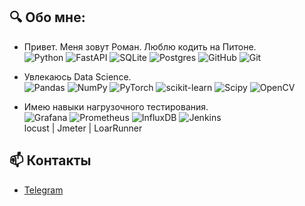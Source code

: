 ## 🔍 Обо мне:
- Привет. Меня зовут Роман. Люблю кодить на Питоне.  
![Python](https://img.shields.io/badge/python-3670A0?style=flat&logo=python&logoColor=ffdd54)
![FastAPI](https://img.shields.io/badge/FastAPI-005571?style=flat&logo=fastapi)
![SQLite](https://img.shields.io/badge/sqlite-%2307405e.svg?style=flat&logo=sqlite&logoColor=white)
![Postgres](https://img.shields.io/badge/postgres-%23316192.svg?style=flat&logo=postgresql&logoColor=white)
![GitHub](https://img.shields.io/badge/github-%23121011.svg?style=flat&logo=github&logoColor=white) 
![Git](https://img.shields.io/badge/git-%23F05033.svg?style=flat&logo=git&logoColor=white)


- Увлекаюсь Data Science.  
![Pandas](https://img.shields.io/badge/pandas-%23150458.svg?style=flat&logo=pandas&logoColor=white) ![NumPy](https://img.shields.io/badge/numpy-%23013243.svg?style=flat&logo=numpy&logoColor=white) ![PyTorch](https://img.shields.io/badge/PyTorch-%23EE4C2C.svg?style=flat&logo=PyTorch&logoColor=white) ![scikit-learn](https://img.shields.io/badge/scikit--learn-%23F7931E.svg?style=flat&logo=scikit-learn&logoColor=white) ![Scipy](https://img.shields.io/badge/SciPy-%230C55A5.svg?style=flat&logo=scipy&logoColor=%white)
![OpenCV](https://img.shields.io/badge/opencv-%23white.svg?style=flat&logo=opencv&logoColor=white)


- Имею навыки нагрузочного тестирования.  
![Grafana](https://img.shields.io/badge/grafana-%23F46800.svg?style=flat&logo=grafana&logoColor=white)
![Prometheus](https://img.shields.io/badge/Prometheus-E6522C?style=flat&logo=Prometheus&logoColor=white) 
![InfluxDB](https://img.shields.io/badge/InfluxDB-22ADF6?style=flat&logo=InfluxDB&logoColor=white)
![Jenkins](https://img.shields.io/badge/jenkins-%232C5263.svg?style=flat&logo=jenkins&logoColor=white)  
locust | Jmeter | LoarRunner


## 📫 Контакты
- [Telegram](https://t.me/chirkovroman)
